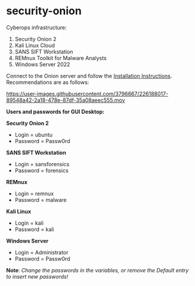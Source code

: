 # security-onion
Cyberops infrastructure:

1. Security Onion 2
2. Kali Linux Cloud
3. SANS SIFT Workstation
4. REMnux Toolkit for Malware Analysts
5. Windows Server 2022

Connect to the Onion server and follow the [Installation Instructions](https://docs.securityonion.net/en/2.3/installation.html). Recommendations are as follows:

https://user-images.githubusercontent.com/3796667/226188017-89548a42-2a18-478e-87df-35a08aeec555.mov

**Users and passwords for GUI Desktop:**

**Security Onion 2**

* Login = ubuntu
* Password = Passw0rd

**SANS SIFT Workstation**

* Login = sansforensics
* Password = forensics

**REMnux**

* Login = remnux
* Password = malware

**Kali Linux**

* Login = kali
* Password = kali

**Windows Server**

* Login = Administrator
* Password = Passw0rd

**Note**: _Change the passwords in the variables, or remove the Default entry to insert new passwords!_